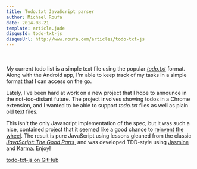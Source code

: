 ```yaml
---
title: Todo.txt JavaScript parser
author: Michael Roufa
date: 2014-08-21
template: article.jade
disqusId: todo-txt-js
disqusUrl: http://www.roufa.com/articles/todo-txt-js
---
```


<div class="github-widget" data-repo="roufamatic/todo-txt-js" style="padding-bottom:20px"></div>

My current todo list is a simple text file using the popular *[todo.txt](https://github.com/ginatrapani/todo.txt-cli/wiki/The-Todo.txt-Format)* format. Along with the Android app, I'm able to keep track of my tasks in a simple format that I can access on the go. 

Lately, I've been hard at work on a new project that I hope to announce in the not-too-distant future. The project involves showing todos in a Chrome extension, and I wanted to be able to support *todo.txt* files as well as plain old text files. 

This isn't the only Javascript implementation of the spec, but it was such a nice, contained project that it seemed like a good chance to [reinvent the wheel](http://blog.codinghorror.com/dont-reinvent-the-wheel-unless-you-plan-on-learning-more-about-wheels/). The result is pure JavaScript using lessons gleaned from the classic *[JavaScript: The Good Parts](http://shop.oreilly.com/product/9780596517748.do)*, and was developed TDD-style using [Jasmine](http://jasmine.github.io/) and [Karma](http://karma-runner.github.io/). Enjoy!

[todo-txt-js on GitHub](https://github.com/roufamatic/todo-txt-js)
